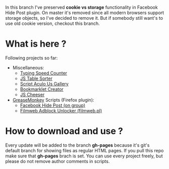 In this branch I've preserved **cookie vs storage** functionality in Facebook Hide Post plugin.
On master it's removed since all modern browsers support storage objects, so I've decided to remove it.
But if somebody still want's to use old cookie version, checkout this branch.

# What is here ?
Following projects so far:
- Miscellaneous:
  - <a href="http://dominikstyp.github.io/javascript-stuff/miscellaneous/typing-speed-counter"> Typing Speed Counter </a>
  - <a href="https://github.com/DominikStyp/javascript-stuff/tree/gh-pages/miscellaneous/js-table-sorter"> JS Table Sorter </a>
  - <a href="https://github.com/DominikStyp/javascript-stuff/tree/gh-pages/miscellaneous/script-aculo-us-gallery"> Script Aculo Us Gallery </a>
  - <a href="https://github.com/DominikStyp/javascript-stuff/tree/gh-pages/miscellaneous/bookmarklet-creator"> Bookmarklet Creator </a>
  - <a href="https://github.com/DominikStyp/javascript-stuff/tree/gh-pages/miscellaneous/js-cheeser"> JS Cheeser </a>
- <a href="https://addons.mozilla.org/pl/firefox/addon/greasemonkey/">GreaseMonkey</a> Scripts (Firefox plugin):
  - <a href="https://github.com/DominikStyp/javascript-stuff/tree/gh-pages/grease-monkey-scripts/facebook-hide-post"> Facebook Hide Post (on group) </a>
  - <a href="https://github.com/DominikStyp/javascript-stuff/tree/gh-pages/grease-monkey-scripts/filmweb-unlock-adblock"> Filmweb Adblock Unlocker (filmweb.pl) </a>

# How to download and use ?
Every update will be added to the branch **gh-pages** because it's git's default branch for showing files as regular HTML pages.
If you pull this repo make sure that **gh-pages** brach is set.
You can use every project freely, but please do not remove author comments in scripts.
